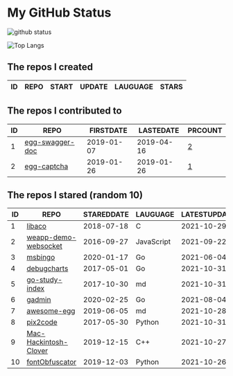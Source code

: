 # My GitHub Status

<img src="https://github-readme-stats-1.yihong0618.vercel.app/api?username=jc-lathander&show_icons=true&&&hide_title=true&count_private=true" alt="github status" />

![Top Langs](https://github-readme-stats-1.yihong0618.vercel.app/api/top-langs/?username=jc-lathander&layout=compact)

<!--START_SECTION:my_github-->
## The repos I created
| ID | REPO | START | UPDATE | LAUGUAGE | STARS |
|----|------|-------|--------|----------|-------|

## The repos I contributed to
| ID |                                REPO                                | FIRSTDATE  | LASTEDATE  |                                          PRCOUNT                                           |
|----|--------------------------------------------------------------------|------------|------------|--------------------------------------------------------------------------------------------|
|  1 | [egg-swagger-doc](https://github.com/Yanshijie-EL/egg-swagger-doc) | 2019-01-07 | 2019-04-16 | [2](https://github.com/Yanshijie-EL/egg-swagger-doc/pulls?q=is%3Apr+author%3Ajc-lathander) |
|  2 | [egg-captcha](https://github.com/Raoul1996/egg-captcha)            | 2019-01-26 | 2019-01-26 | [1](https://github.com/Raoul1996/egg-captcha/pulls?q=is%3Apr+author%3Ajc-lathander)        |

## The repos I stared (random 10)
| ID |                                  REPO                                   | STAREDDATE |  LAUGUAGE  | LATESTUPDATE |
|----|-------------------------------------------------------------------------|------------|------------|--------------|
|  1 | [libaco](https://github.com/hnes/libaco)                                | 2018-07-18 | C          | 2021-10-29   |
|  2 | [weapp-demo-websocket](https://github.com/CFETeam/weapp-demo-websocket) | 2016-09-27 | JavaScript | 2021-09-22   |
|  3 | [msbingo](https://github.com/khoad/msbingo)                             | 2020-01-17 | Go         | 2021-06-04   |
|  4 | [debugcharts](https://github.com/mkevac/debugcharts)                    | 2017-05-01 | Go         | 2021-10-31   |
|  5 | [go-study-index](https://github.com/unknwon/go-study-index)             | 2017-10-30 | md         | 2021-10-31   |
|  6 | [gadmin](https://github.com/hailaz/gadmin)                              | 2020-02-25 | Go         | 2021-08-04   |
|  7 | [awesome-egg](https://github.com/eggjs/awesome-egg)                     | 2019-06-05 | md         | 2021-10-28   |
|  8 | [pix2code](https://github.com/tonybeltramelli/pix2code)                 | 2017-05-30 | Python     | 2021-10-31   |
|  9 | [Mac-Hackintosh-Clover](https://github.com/Beipy/Mac-Hackintosh-Clover) | 2019-12-15 | C++        | 2021-10-27   |
| 10 | [fontObfuscator](https://github.com/solarhell/fontObfuscator)           | 2019-12-03 | Python     | 2021-10-26   |

<!--END_SECTION:my_github-->
